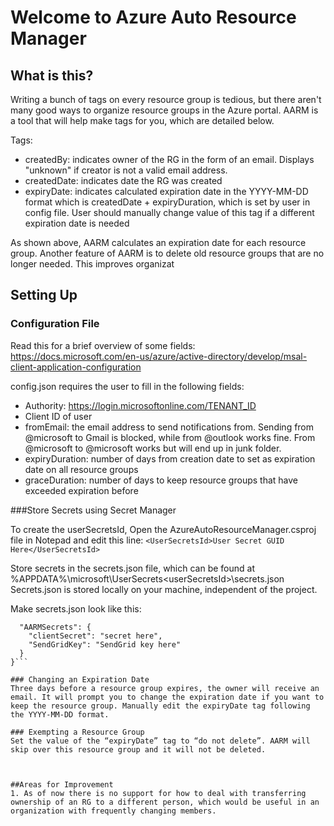 # Welcome to Azure Auto Resource Manager
## What is this?
Writing a bunch of tags on every resource group is tedious, but there aren't many good ways to organize resource groups in the Azure portal. AARM is a tool that will help make tags for you, which are detailed below.

Tags:
* createdBy: indicates owner of the RG in the form of an email. Displays "unknown" if creator is not a valid email address. 
* createdDate: indicates date the RG was created
* expiryDate: indicates calculated expiration date in the YYYY-MM-DD format which is createdDate + expiryDuration, which is set by user in config file. User should manually change value of this tag if a different expiration date is needed

As shown above, AARM calculates an expiration date for each resource group. Another feature of AARM is to delete old resource groups that are no longer needed. This improves organizat

## Setting Up

### Configuration File

Read this for a brief overview of some fields: https://docs.microsoft.com/en-us/azure/active-directory/develop/msal-client-application-configuration

config.json requires the user to fill in the following fields:
*	Authority: https://login.microsoftonline.com/TENANT_ID
*	Client ID of user
*	fromEmail: the email address to send notifications from. Sending from @microsoft to Gmail is blocked, while from @outlook works fine. From @microsoft to @microsoft works but will end up in junk folder. 
*	expiryDuration: number of days from creation date to set as expiration date on all resource groups
*	graceDuration: number of days to keep resource groups that have exceeded expiration before 

###Store Secrets using Secret Manager

To create the userSecretsId, Open the AzureAutoResourceManager.csproj file in Notepad and edit this line:
```<UserSecretsId>User Secret GUID Here</UserSecretsId>```

Store secrets in the secrets.json file, which can be found at %APPDATA%\microsoft\UserSecrets\<userSecretsId>\secrets.json
Secrets.json is stored locally on your machine, independent of the project.

Make secrets.json look like this:

```{
  "AARMSecrets": {
    "clientSecret": "secret here",
    "SendGridKey": "SendGrid key here"
  }
}```

### Changing an Expiration Date
Three days before a resource group expires, the owner will receive an email. It will prompt you to change the expiration date if you want to keep the resource group. Manually edit the expiryDate tag following the YYYY-MM-DD format.

### Exempting a Resource Group
Set the value of the “expiryDate” tag to “do not delete”. AARM will skip over this resource group and it will not be deleted. 



##Areas for Improvement
1. As of now there is no support for how to deal with transferring ownership of an RG to a different person, which would be useful in an organization with frequently changing members.
